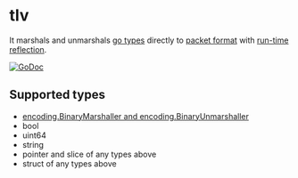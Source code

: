# tlv

It marshals and unmarshals [go types](https://golang.org/ref/spec#Types) directly to [packet format](http://named-data.net/doc/ndn-tlv/) with [run-time reflection](http://golang.org/pkg/reflect/).

[![GoDoc](https://godoc.org/github.com/go-ndn/tlv?status.svg)](https://godoc.org/github.com/go-ndn/tlv)

## Supported types

* [encoding.BinaryMarshaller and encoding.BinaryUnmarshaller](http://golang.org/pkg/encoding/)
* bool
* uint64
* string
* pointer and slice of any types above
* struct of any types above
